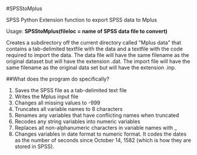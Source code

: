 #SPSStoMplus

SPSS Python Extension function to export SPSS data to Mplus

Usage: **SPSStoMplus(fileloc = name of SPSS data file to convert)**

Creates a subdirectory off the current directory called "Mplus data" that contains a tab-delimited textfile with the data and a textfile with the code required to import the data. The data file will have the same filename as the original dataset but will have the extension .dat. The import file will have the same filename as the original data set but will have the extension .inp.

##What does the program do specifically?

1. Saves the SPSS file as a tab-delimited text file
2. Writes the Mplus input file
3. Changes all missing values to -999
4. Truncates all variable names to 8 characters
5. Renames any variables that have conflicting names when truncated
6. Recodes any string variables into numeric variables
7. Replaces all non-alphanumeric characters in variable names with _
8. Changes variables in date format to numeric format. It codes the dates as the number of seconds since October 14, 1582 (which is how they are stored in SPSS).
